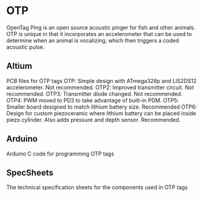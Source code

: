 # OTP
OpenTag Ping is an open source acoustic pinger for fish and other animals.
OTP is unique in that it incorporates an accelerometer that can be used 
to determine when an animal is vocalizing, which then triggers a coded acoustic pulse.

## Altium
PCB files for OTP tags
OTP: Simple design with ATmega328p and LIS2DS12 accelerometer. Not recommended.
OTP2: Improved transmitter circuit. Not recommended.
OTP3: Transmitter diode changed. Not recommended.
OTP4: PWM moved to PD3 to take advantage of built-in PDM.
OTP5: Smaller board designed to match lithium battery size. Recommended
OTP6: Design for custom piezoceramic where lithium battery can be placed inside piezo cylinder. Also adds pressure and depth sensor. Recommended.

## Arduino
Arduino C code for programming OTP tags

## SpecSheets
The technical specification sheets for the components used in OTP tags